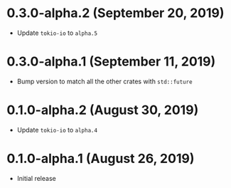 # 0.3.0-alpha.2 (September 20, 2019)

- Update `tokio-io` to `alpha.5`

# 0.3.0-alpha.1 (September 11, 2019)

- Bump version to match all the other crates with `std::future`

# 0.1.0-alpha.2 (August 30, 2019)

- Update `tokio-io` to `alpha.4`


# 0.1.0-alpha.1 (August 26, 2019)

- Initial release
